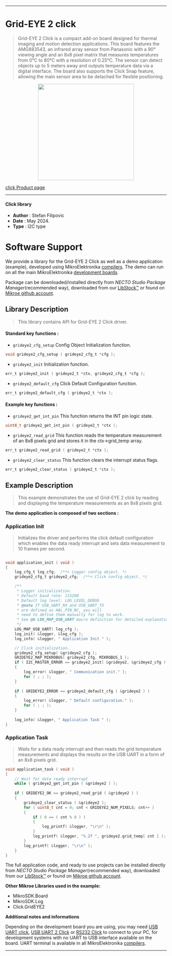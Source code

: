 
---
# Grid-EYE 2 click

> Grid-EYE 2 Click is a compact add-on board designed for thermal imaging and motion detection applications. This board features the AMG883543, an infrared array sensor from Panasonic with a 90° viewing angle and an 8x8 pixel matrix that measures temperatures from 0°C to 80°C with a resolution of 0.25°C. The sensor can detect objects up to 5 meters away and outputs temperature data via a digital interface. The board also supports the Click Snap feature, allowing the main sensor area to be detached for flexible positioning.

<p align="center">
  <img src="https://download.mikroe.com/images/click_for_ide/grideye2_click.png" height=300px>
</p>

[click Product page](https://www.mikroe.com/grid-eye-2-click)

---


#### Click library

- **Author**        : Stefan Filipovic
- **Date**          : May 2024.
- **Type**          : I2C type


# Software Support

We provide a library for the Grid-EYE 2 Click
as well as a demo application (example), developed using MikroElektronika
[compilers](https://www.mikroe.com/necto-studio).
The demo can run on all the main MikroElektronika [development boards](https://www.mikroe.com/development-boards).

Package can be downloaded/installed directly from *NECTO Studio Package Manager*(recommended way), downloaded from our [LibStock&trade;](https://libstock.mikroe.com) or found on [Mikroe github account](https://github.com/MikroElektronika/mikrosdk_click_v2/tree/master/clicks).

## Library Description

> This library contains API for Grid-EYE 2 Click driver.

#### Standard key functions :

- `grideye2_cfg_setup` Config Object Initialization function.
```c
void grideye2_cfg_setup ( grideye2_cfg_t *cfg );
```

- `grideye2_init` Initialization function.
```c
err_t grideye2_init ( grideye2_t *ctx, grideye2_cfg_t *cfg );
```

- `grideye2_default_cfg` Click Default Configuration function.
```c
err_t grideye2_default_cfg ( grideye2_t *ctx );
```

#### Example key functions :

- `grideye2_get_int_pin` This function returns the INT pin logic state.
```c
uint8_t grideye2_get_int_pin ( grideye2_t *ctx );
```

- `grideye2_read_grid` This function reads the temperature measurement of an 8x8 pixels grid and stores it in the ctx->grid_temp array.
```c
err_t grideye2_read_grid ( grideye2_t *ctx );
```

- `grideye2_clear_status` This function clears the interrupt status flags.
```c
err_t grideye2_clear_status ( grideye2_t *ctx );
```

## Example Description

> This example demonstrates the use of Grid-EYE 2 click by reading and displaying the temperature measurements as an 8x8 pixels grid.

**The demo application is composed of two sections :**

### Application Init

> Initializes the driver and performs the click default configuration which enables the data ready interrupt and sets data measurement to 10 frames per second.

```c

void application_init ( void )
{
    log_cfg_t log_cfg;  /**< Logger config object. */
    grideye2_cfg_t grideye2_cfg;  /**< Click config object. */

    /** 
     * Logger initialization.
     * Default baud rate: 115200
     * Default log level: LOG_LEVEL_DEBUG
     * @note If USB_UART_RX and USB_UART_TX 
     * are defined as HAL_PIN_NC, you will 
     * need to define them manually for log to work. 
     * See @b LOG_MAP_USB_UART macro definition for detailed explanation.
     */
    LOG_MAP_USB_UART( log_cfg );
    log_init( &logger, &log_cfg );
    log_info( &logger, " Application Init " );

    // Click initialization.
    grideye2_cfg_setup( &grideye2_cfg );
    GRIDEYE2_MAP_MIKROBUS( grideye2_cfg, MIKROBUS_1 );
    if ( I2C_MASTER_ERROR == grideye2_init( &grideye2, &grideye2_cfg ) ) 
    {
        log_error( &logger, " Communication init." );
        for ( ; ; );
    }
    
    if ( GRIDEYE2_ERROR == grideye2_default_cfg ( &grideye2 ) )
    {
        log_error( &logger, " Default configuration." );
        for ( ; ; );
    }
    
    log_info( &logger, " Application Task " );
}

```

### Application Task

> Waits for a data ready interrupt and then reads the grid temperature measurements and displays the results on the USB UART in a form of an 8x8 pixels grid.

```c
void application_task ( void )
{
    // Wait for data ready interrupt
    while ( grideye2_get_int_pin ( &grideye2 ) );
    
    if ( GRIDEYE2_OK == grideye2_read_grid ( &grideye2 ) )
    {
        grideye2_clear_status ( &grideye2 );
        for ( uint8_t cnt = 0; cnt < GRIDEYE2_NUM_PIXELS; cnt++ )
        {
            if ( 0 == ( cnt % 8 ) )
            {
                log_printf( &logger, "\r\n" );
            }
            log_printf( &logger, "%.2f ", grideye2.grid_temp[ cnt ] );
        }
        log_printf( &logger, "\r\n" );
    }
}
```

The full application code, and ready to use projects can be installed directly from *NECTO Studio Package Manager*(recommended way), downloaded from our [LibStock&trade;](https://libstock.mikroe.com) or found on [Mikroe github account](https://github.com/MikroElektronika/mikrosdk_click_v2/tree/master/clicks).

**Other Mikroe Libraries used in the example:**

- MikroSDK.Board
- MikroSDK.Log
- Click.GridEYE2

**Additional notes and informations**

Depending on the development board you are using, you may need
[USB UART click](https://www.mikroe.com/usb-uart-click),
[USB UART 2 Click](https://www.mikroe.com/usb-uart-2-click) or
[RS232 Click](https://www.mikroe.com/rs232-click) to connect to your PC, for
development systems with no UART to USB interface available on the board. UART
terminal is available in all MikroElektronika
[compilers](https://shop.mikroe.com/compilers).

---
